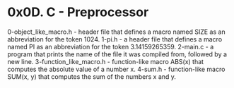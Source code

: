# 0x0D. C - Preprocessor

0-object_like_macro.h - header file that defines a macro named SIZE as an abbreviation for the token 1024.
1-pi.h - a header file that defines a macro named PI as an abbreviation for the token 3.14159265359.
2-main.c -  a program that prints the name of the file it was compiled from, followed by a new line.
3-function_like_macro.h - function-like macro ABS(x) that computes the absolute value of a number x.
4-sum.h - function-like macro SUM(x, y) that computes the sum of the numbers x and y.